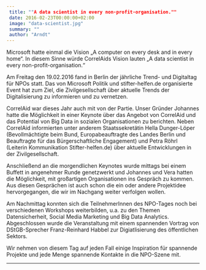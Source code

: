 ```yaml
---
 title: ""A data scientist in every non-profit-organisation.""
 date: 2016-02-23T00:00:00+02:00
 image: "data-scientist.jpg"
 summary: ""
 author: "Arndt"
---
```



Microsoft hatte einmal die Vision „A computer on every desk and in every
home“. In diesem Sinne würde CorrelAids Vision lauten „A data scientist
in every non-profit-organisation.“

Am Freitag den 19.02.2016 fand in Berlin der jährliche Trend- und
Digitaltag für NPOs statt. Das von Microsoft Politik und
stifter-helfen.de organisierte Event hat zum Ziel, die Zivilgesellschaft
über aktuelle Trends der Digitalisierung zu informieren und zu
vernetzen.

CorrelAid war dieses Jahr auch mit von der Partie. Unser Gründer
Johannes hatte die Möglichkeit in einer Keynote über das Angebot von
CorrelAid und das Potential von Big Data in sozialen Organisationen zu
berichten. Neben CorrelAid informierten unter anderem Staatssekretätin
Hella Dunger-Löper (Bevollmächtigte beim Bund, Europabeauftragte des
Landes Berlin und Beauftragte für das Bürgerschaftliche Engagement) und
Petra Röhrl (Leiterin Kommunikation Stifter-helfen.de) über aktuelle
Entwicklungen in der Zivilgesellschaft.

Anschließend an die morgendlichen Keynotes wurde mittags bei einem
Buffett in angenehmer Runde genetzwerkt und Johannes und Vera hatten die
Möglichkeit, mit großartigen Organisationen ins Gespräch zu kommen. Aus
diesen Gesprächen ist auch schon die ein oder andere Projektidee
hervorgegangen, die wir im Nachgang weiter verfolgen wollen.

Am Nachmittag konnten sich die TeilnehmerInnen des NPO-Tages noch bei
verschiedenen Workshops weiterbilden, u.a. zu den Themen
Datensicherheit, Social Media Marketing und Big Data Analytics.
Abgeschlossen wurde die Veranstaltung mit einem spannenden Vortrag von
DStGB-Sprecher Franz-Reinhard Habbel zur Digiatlisierung des
öffentlichen Sektors.

Wir nehmen von diesem Tag auf jeden Fall einige Inspiration für
spannende Projekte und jede Menge spannende Kontakte in die NPO-Szene
mit.

------------------------------------------------------------------------


